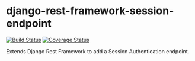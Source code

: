 # django-rest-framework-session-endpoint

[![Build Status](https://travis-ci.org/JamesRitchie/django-rest-framework-session-endpoint.svg?branch=master)](https://travis-ci.org/JamesRitchie/django-rest-framework-session-endpoint)
[![Coverage Status](https://coveralls.io/repos/JamesRitchie/django-rest-framework-session-endpoint/badge.svg?branch=master)](https://coveralls.io/r/JamesRitchie/django-rest-framework-session-endpoint?branch=master)

Extends Django Rest Framework to add a Session Authentication endpoint.
